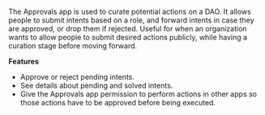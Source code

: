 The Approvals app is used to curate potential actions on a DAO. It allows people to submit intents based on a role, and 
forward intents in case they are approved, or drop them if rejected. Useful for when an organization wants to allow 
people to submit desired actions publicly, while having a curation stage before moving forward.

**Features**
- Approve or reject pending intents.
- See details about pending and solved intents.
- Give the Approvals app permission to perform actions in other apps so those actions have to be approved before being executed.
